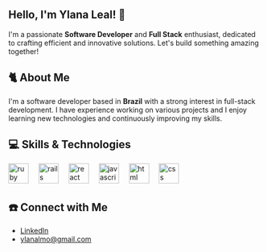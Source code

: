 ## Hello, I'm Ylana Leal! 🚀

I'm a passionate **Software Developer** and **Full Stack** enthusiast, dedicated to crafting efficient and innovative solutions. Let's build something amazing together!

## 🐈 About Me 

I'm a software developer based in **Brazil** with a strong interest in full-stack development. I have experience working on various projects and I enjoy learning new technologies and continuously improving my skills.

## 💻 Skills & Technologies 

<div align="left">
  <img src="https://skillicons.dev/icons?i=ruby&perline=8" height="40" alt="ruby logo" />
  <img width="12" />
    <img src="https://skillicons.dev/icons?i=rails&perline=8" height="40" alt="rails logo" />
    <img width="12" />
    <img src="https://skillicons.dev/icons?i=react&perline=8" height="40" alt="react logo" />
  <img width="12" />
    <img src="https://skillicons.dev/icons?i=js&perline=8" height="40" alt="javascript logo" />
  <img width="12" />
    <img src="https://skillicons.dev/icons?i=html&perline=8" height="40" alt="html logo" />
  <img width="12" />
  <img src="https://skillicons.dev/icons?i=css&perline=8" height="40" alt="css logo" />
</div>

###

## ☎️ Connect with Me 

- [LinkedIn](https://www.linkedin.com/in/ylanaleal/)
- [ylanalmo@gmail.com](mailto:ylanalmo@gmail.com)
